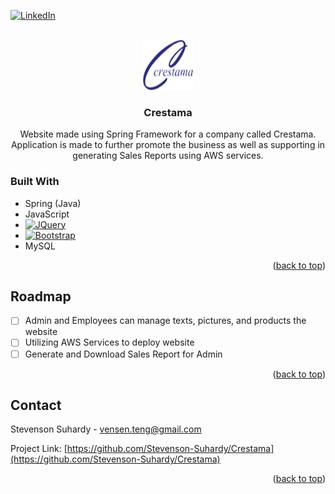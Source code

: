<!-- Improved compatibility of back to top link: See: https://github.com/othneildrew/Best-README-Template/pull/73 -->
<a name="readme-top"></a>
<!--
*** Thanks for checking out the Best-README-Template. If you have a suggestion
*** that would make this better, please fork the repo and create a pull request
*** or simply open an issue with the tag "enhancement".
*** Don't forget to give the project a star!
*** Thanks again! Now go create something AMAZING! :D
-->

[![LinkedIn][linkedin-shield]][linkedin-url]



<!-- PROJECT LOGO -->
<br />
<div align="center">
  <a href="https://github.com/Stevenson-Suhardy/Crestama">
    <img src="src/main/resources/static/assets/images/PT.-Crescendo-Solusi-Tama-Logo-74x58.png" alt="Logo" width="80" height="80">
  </a>

<h3 align="center">Crestama</h3>

  <p align="center">
    Website made using Spring Framework for a company called Crestama. Application is made to further promote the business as well as supporting in generating Sales Reports using AWS services.
    <br />
  </p>
</div>


### Built With

* Spring (Java)
* JavaScript
* [![JQuery][JQuery.com]][JQuery-url]
* [![Bootstrap][Bootstrap.com]][Bootstrap-url]
* MySQL

<p align="right">(<a href="#readme-top">back to top</a>)</p>

<!-- ROADMAP -->
## Roadmap

- [ ] Admin and Employees can manage texts, pictures, and products the website
- [ ] Utilizing AWS Services to deploy website
- [ ] Generate and Download Sales Report for Admin

<p align="right">(<a href="#readme-top">back to top</a>)</p>


<!-- CONTACT -->
## Contact

Stevenson Suhardy - vensen.teng@gmail.com

Project Link: [https://github.com/Stevenson-Suhardy/Crestama](https://github.com/Stevenson-Suhardy/Crestama)

<p align="right">(<a href="#readme-top">back to top</a>)</p>




<!-- MARKDOWN LINKS & IMAGES -->
<!-- https://www.markdownguide.org/basic-syntax/#reference-style-links -->
[linkedin-shield]: https://img.shields.io/badge/-LinkedIn-black.svg?style=for-the-badge&logo=linkedin&colorB=555
[linkedin-url]: https://www.linkedin.com/in/stevensonsuhardy/
[product-screenshot]: src/main/resources/static/assets/images/demo-1.png
[product-screenshot-2]: src/main/resources/static/assets/images/demo-2.png
[Bootstrap.com]: https://img.shields.io/badge/Bootstrap-563D7C?style=for-the-badge&logo=bootstrap&logoColor=white
[Bootstrap-url]: https://getbootstrap.com
[JQuery.com]: https://img.shields.io/badge/jQuery-0769AD?style=for-the-badge&logo=jquery&logoColor=white
[JQuery-url]: https://jquery.com 
